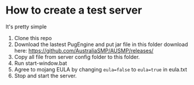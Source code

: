 # How to create a test server
It's pretty simple
1. Clone this repo
2. Download the lastest PugEngine and put jar file in this folder download here: https://github.com/AustraliaSMP/AUSMP/releases/
3. Copy all file from server config folder to this folder.
4. Run start-window.bat
5. Agree to mojang EULA  by changing `eula=false` to `eula=true` in eula.txt
6. Stop and start the server.